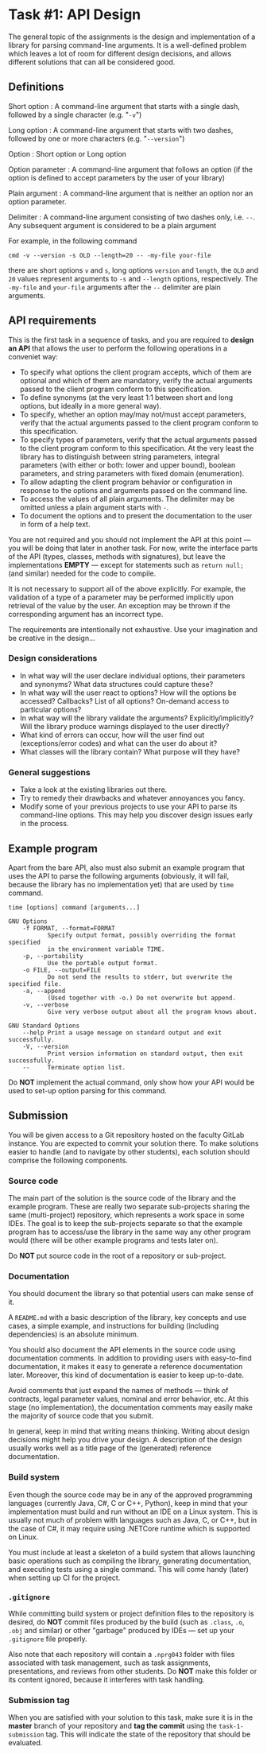 # Task #1: API Design

The general topic of the assignments is the design and implementation
of a library for parsing command-line arguments. It is a well-defined
problem which leaves a lot of room for different design decisions,
and allows different solutions that can all be considered good.

## Definitions

Short option
: A command-line argument that starts with a single dash,
  followed by a single character (e.g. "`-v`")

Long option
: A command-line argument that starts with two dashes,
  followed by one or more characters (e.g. "`--version`")

Option
: Short option or Long option

Option parameter
: A command-line argument that follows an option (if the option is defined
  to accept parameters by the user of your library)

Plain argument
: A command-line argument that is neither an option nor an option parameter.

Delimiter
: A command-line argument consisting of two dashes only, i.e. `--`.
  Any subsequent argument is considered to be a plain argument

For example, in the following command

```shell
cmd -v --version -s OLD --length=20 -- -my-file your-file
```

there are short options `v` and `s`, long options `version` and
`length`, the `OLD` and `20` values represent arguments to `-s` and `--length`
options, respectively. The `-my-file` and `your-file` arguments after the `--` delimiter are plain arguments.


## API requirements

This is the first task in a sequence of tasks, and you are required to 
**design an API** that allows the user to perform the following operations
in a conveniet way:

- To specify what options the client program accepts, which of them
  are optional and which of them are mandatory, verify the actual
  arguments passed to the client program conform to this
  specification.
- To define synonyms (at the very least 1:1 between short and long
  options, but ideally in a more general way).
- To specify, whether an option may/may not/must accept parameters,
  verify that the actual arguments passed to the client program
  conform to this specification.
- To specify types of parameters, verify that the actual arguments
  passed to the client program conform to this specification. At the
  very least the library has to distinguish between string parameters,
  integral parameters (with either or both: lower and upper bound),
  boolean parameters, and string parameters with fixed domain
  (enumeration).
- To allow adapting the client program behavior or configuration in
  response to the options and arguments passed on the command line.
- To access the values of all plain arguments. The delimiter may be
  omitted unless a plain argument starts with `-`.
- To document the options and to present the documentation to the user
  in form of a help text.

You are not required and you should not implement the API at this point
&mdash; you will be doing that later in another task. For now, write
the interface parts of the API (types, classes, methods with signatures), but leave the implementations **EMPTY** &mdash; except for statements such as `return null;` (and similar) needed for the code to compile.

It is not necessary to support all of the above explicitly. For example, the
validation of a type of a parameter may be performed implicitly upon retrieval
of the value by the user. An exception may be thrown if the corresponding
argument has an incorrect type.

The requirements are intentionally not exhaustive. Use your imagination
and be creative in the design...

### Design considerations

- In what way will the user declare individual options, their
  parameters and synonyms? What data structures could capture these?
- In what way will the user react to options? How will the options be
  accessed? Callbacks? List of all options? On-demand access to
  particular options?
- In what way will the library validate the arguments?
  Explicitly/implicitly? Will the library produce warnings displayed
  to the user directly?
- What kind of errors can occur, how will the user find out
  (exceptions/error codes) and what can the user do about it?
- What classes will the library contain? What purpose will they have?


### General suggestions

- Take a look at the existing libraries out there.
- Try to remedy their drawbacks and whatever annoyances you fancy.
- Modify some of your previous projects to use your API to parse its
  command-line options. This may help you discover design issues early
  in the process.


## Example program

Apart from the bare API, also must also submit an example program that uses
the API to parse the following arguments (obviously, it will fail, because
the library has no implementation yet) that are used by `time` command.

```text
time [options] command [arguments...]

GNU Options
    -f FORMAT, --format=FORMAT
           Specify output format, possibly overriding the format specified
           in the environment variable TIME.
    -p, --portability
           Use the portable output format.
    -o FILE, --output=FILE
           Do not send the results to stderr, but overwrite the specified file.
    -a, --append
           (Used together with -o.) Do not overwrite but append.
    -v, --verbose
           Give very verbose output about all the program knows about.

GNU Standard Options
    --help Print a usage message on standard output and exit successfully.
    -V, --version
           Print version information on standard output, then exit successfully.
    --     Terminate option list.
```

Do **NOT** implement the actual command, only show how your API would be
used to set-up option parsing for this command.


## Submission

You will be given access to a Git repository hosted on the faculty GitLab
instance. You are expected to commit your solution there. To make solutions
easier to handle (and to navigate by other students), each solution should
comprise the following components.

### Source code

The main part of the solution is the source code of the library and the
example program. These are really two separate sub-projects sharing the same
(multi-project) repository, which represents a work space in some IDEs. The
goal is to keep the sub-projects separate so that the example program has to
access/use the library in the same way any other program would (there will be
other example programs and tests later on).

Do **NOT** put source code in the root of a repository or sub-project.

### Documentation

You should document the library so that potential users can make sense of it.

A `README.md` with a basic description of the library, key concepts and use cases, a simple example, and instructions for building (including dependencies) is an absolute minimum.

You should also document the API elements in the source code using documentation comments. In addition to providing users with easy-to-find documentation, it makes it easy to generate a reference documentation later. Moreover, this kind of documentation is easier to keep up-to-date. 

Avoid comments that just expand the names of methods &mdash; think of
contracts, legal parameter values, nominal and error behavior, etc. At this
stage (no implementation), the documentation comments may easily make the
majority of source code that you submit.

In general, keep in mind that writing means thinking. Writing about design
decisions might help you drive your design. A description of the design
usually works well as a title page of the (generated) reference documentation.

### Build system

Even though the source code may be in any of the approved programming
languages (currently Java, C#, C or C++, Python), keep in mind that your
implementation must build and run without an IDE on a Linux system. This is
usually not much of problem with languages such as Java, C, or C++, but in the
case of C#, it may require using .NETCore runtime which is supported on Linux.

You must include at least a skeleton of a build system that allows launching
basic operations such as compiling the library, generating documentation, and
executing tests using a single command. This will come handy (later) when
setting up CI for the project.

### `.gitignore`

While committing build system or project definition files to the repository is desired, do **NOT** commit files produced by the build (such as `.class`, `.o`, `.obj` and similar) or other "garbage" produced by IDEs &mdash; set up your `.gitignore` file properly.

Also note that each repository will contain a `.nprg043` folder with files associated with task management, such as task assignments, presentations, and
reviews from other students. Do **NOT** make this folder or its content ignored, because it interferes with task handling.

### Submission tag

When you are satisfied with your solution to this task, make sure it is
in the **master** branch of your repository and **tag the commit**
using the `task-1-submission` tag. This will indicate the state of the
repository that should be evaluated.
